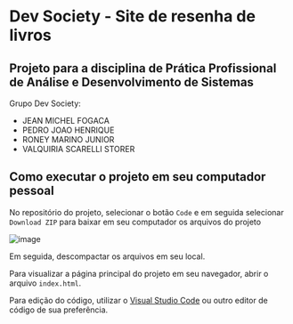 # Dev Society - Site de resenha de livros
## Projeto para a disciplina de Prática Profissional de Análise e Desenvolvimento de Sistemas
Grupo Dev Society:
- JEAN MICHEL FOGACA
- PEDRO JOAO HENRIQUE
- RONEY MARINO JUNIOR
- VALQUIRIA SCARELLI STORER

## Como executar o projeto em seu computador pessoal
No repositório do projeto, selecionar o botão `Code` e em seguida selecionar `Download ZIP` para baixar em seu computador os arquivos do projeto

![image](https://github.com/valquiriastorer/ppads-dev-society/assets/101532054/f9ac82f7-9612-48bf-9eb3-d70f8b879a63)

Em seguida, descompactar os arquivos em seu local.

Para visualizar a página principal do projeto em seu navegador, abrir o arquivo `index.html`.

Para edição do código, utilizar o [Visual Studio Code](https://code.visualstudio.com) ou outro editor de código de sua preferência.
